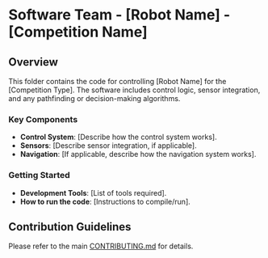 # Software Team - [Robot Name] - [Competition Name]

## Overview

This folder contains the code for controlling [Robot Name] for the [Competition Type]. The software includes control logic, sensor integration, and any pathfinding or decision-making algorithms.

### Key Components

- **Control System**: [Describe how the control system works].
- **Sensors**: [Describe sensor integration, if applicable].
- **Navigation**: [If applicable, describe how the navigation system works].

### Getting Started

- **Development Tools**: [List of tools required].
- **How to run the code**: [Instructions to compile/run].

## Contribution Guidelines

Please refer to the main [CONTRIBUTING.md](../CONTRIBUTING.md) for details.
